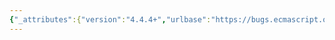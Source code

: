 ```yaml
---
{"_attributes":{"version":"4.4.4+","urlbase":"https://bugs.ecmascript.org/","maintainer":"dherman@mozilla.com"},"bug":{"bug_id":3340,"creation_ts":"2014-11-13 08:42:00 -0800","short_desc":"8.2.1  CreateRealm: Explicitly initialize [[nameMap]] to an empty List?","delta_ts":"2014-12-07 14:35:04 -0800","product":"Draft for 6th Edition","component":"technical issue","version":"Rev 28: October 14, 2014 Draft","rep_platform":"All","op_sys":"All","bug_status":"RESOLVED","resolution":"FIXED","priority":"Normal","bug_severity":"normal","everconfirmed":true,"reporter":{"uid":"andrebargull","name":"André Bargull"},"assigned_to":{"uid":"allen","name":"Allen Wirfs-Brock"},"long_desc":[{"commentid":10589,"comment_count":0,"who":{"uid":"andrebargull","name":"André Bargull"},"bug_when":"2014-11-13 08:42:55 -0800","thetext":"8.2.1  CreateRealm ( ) Abstract Operation\n\n[[nameMap]] is not initialized to an empty List, but [[modules]] is."},{"commentid":10646,"comment_count":1,"who":{"uid":"allen","name":"Allen Wirfs-Brock"},"bug_when":"2014-11-16 16:03:01 -0800","thetext":"fixed in rev29 editor's draft"},{"commentid":10879,"comment_count":2,"who":{"uid":"allen","name":"Allen Wirfs-Brock"},"bug_when":"2014-12-07 14:35:04 -0800","thetext":"fixed in rev29"}]}}
---
```

